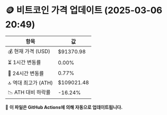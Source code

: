 # 🪙 비트코인 가격 업데이트 (2025-03-06 20:49)

| 항목                | 값 |
|--------------------|----------------|
| 💰 현재 가격 (USD) | $91370.98 |
| ⏳ 1시간 변동률    | 0.00% |
| 📆 24시간 변동률   | 0.77% |
| 🔝 역대 최고가 (ATH) | $109021.48 |
| 📉 ATH 대비 하락률 | -16.24% |

🔄 **이 파일은 GitHub Actions에 의해 자동으로 업데이트됩니다.**
